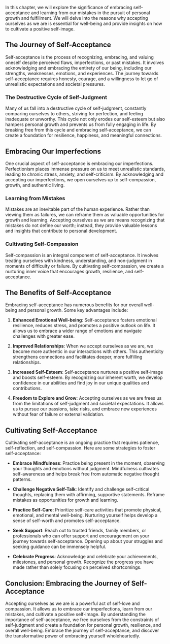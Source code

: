 
In this chapter, we will explore the significance of embracing self-acceptance and learning from our mistakes in the pursuit of personal growth and fulfillment. We will delve into the reasons why accepting ourselves as we are is essential for well-being and provide insights on how to cultivate a positive self-image.

The Journey of Self-Acceptance
------------------------------

Self-acceptance is the process of recognizing, embracing, and valuing oneself despite perceived flaws, imperfections, or past mistakes. It involves acknowledging and embracing the entirety of our being, including our strengths, weaknesses, emotions, and experiences. The journey towards self-acceptance requires honesty, courage, and a willingness to let go of unrealistic expectations and societal pressures.

### The Destructive Cycle of Self-Judgment

Many of us fall into a destructive cycle of self-judgment, constantly comparing ourselves to others, striving for perfection, and feeling inadequate or unworthy. This cycle not only erodes our self-esteem but also hampers personal growth and prevents us from fully engaging in life. By breaking free from this cycle and embracing self-acceptance, we can create a foundation for resilience, happiness, and meaningful connections.

Embracing Our Imperfections
---------------------------

One crucial aspect of self-acceptance is embracing our imperfections. Perfectionism places immense pressure on us to meet unrealistic standards, leading to chronic stress, anxiety, and self-criticism. By acknowledging and accepting our imperfections, we open ourselves up to self-compassion, growth, and authentic living.

### Learning from Mistakes

Mistakes are an inevitable part of the human experience. Rather than viewing them as failures, we can reframe them as valuable opportunities for growth and learning. Accepting ourselves as we are means recognizing that mistakes do not define our worth; instead, they provide valuable lessons and insights that contribute to personal development.

### Cultivating Self-Compassion

Self-compassion is an integral component of self-acceptance. It involves treating ourselves with kindness, understanding, and non-judgment in moments of difficulty or failure. By cultivating self-compassion, we create a nurturing inner voice that encourages growth, resilience, and self-acceptance.

The Benefits of Self-Acceptance
-------------------------------

Embracing self-acceptance has numerous benefits for our overall well-being and personal growth. Some key advantages include:

1. **Enhanced Emotional Well-being**: Self-acceptance fosters emotional resilience, reduces stress, and promotes a positive outlook on life. It allows us to embrace a wider range of emotions and navigate challenges with greater ease.

2. **Improved Relationships**: When we accept ourselves as we are, we become more authentic in our interactions with others. This authenticity strengthens connections and facilitates deeper, more fulfilling relationships.

3. **Increased Self-Esteem**: Self-acceptance nurtures a positive self-image and boosts self-esteem. By recognizing our inherent worth, we develop confidence in our abilities and find joy in our unique qualities and contributions.

4. **Freedom to Explore and Grow**: Accepting ourselves as we are frees us from the limitations of self-judgment and societal expectations. It allows us to pursue our passions, take risks, and embrace new experiences without fear of failure or external validation.

Cultivating Self-Acceptance
---------------------------

Cultivating self-acceptance is an ongoing practice that requires patience, self-reflection, and self-compassion. Here are some strategies to foster self-acceptance:

* **Embrace Mindfulness**: Practice being present in the moment, observing your thoughts and emotions without judgment. Mindfulness cultivates self-awareness and helps break free from automatic negative thought patterns.

* **Challenge Negative Self-Talk**: Identify and challenge self-critical thoughts, replacing them with affirming, supportive statements. Reframe mistakes as opportunities for growth and learning.

* **Practice Self-Care**: Prioritize self-care activities that promote physical, emotional, and mental well-being. Nurturing yourself helps develop a sense of self-worth and promotes self-acceptance.

* **Seek Support**: Reach out to trusted friends, family members, or professionals who can offer support and encouragement on your journey towards self-acceptance. Opening up about your struggles and seeking guidance can be immensely helpful.

* **Celebrate Progress**: Acknowledge and celebrate your achievements, milestones, and personal growth. Recognize the progress you have made rather than solely focusing on perceived shortcomings.

Conclusion: Embracing the Journey of Self-Acceptance
----------------------------------------------------

Accepting ourselves as we are is a powerful act of self-love and compassion. It allows us to embrace our imperfections, learn from our mistakes, and cultivate a positive self-image. By understanding the importance of self-acceptance, we free ourselves from the constraints of self-judgment and create a foundation for personal growth, resilience, and overall well-being. Embrace the journey of self-acceptance, and discover the transformative power of embracing yourself wholeheartedly.
